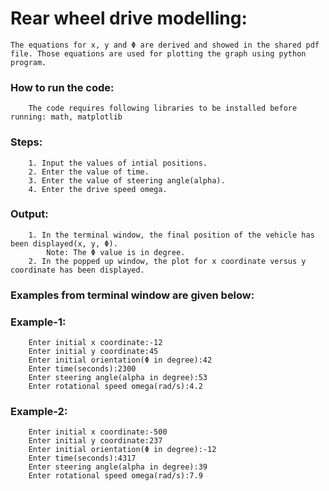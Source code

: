 # Rear wheel drive modelling:

	The equations for x, y and Φ are derived and showed in the shared pdf file. Those equations are used for plotting the graph using python program.

###	How to run the code:
		The code requires following libraries to be installed before running: math, matplotlib

###	Steps:
		1. Input the values of intial positions.
		2. Enter the value of time.
		3. Enter the value of steering angle(alpha).
		4. Enter the drive speed omega.

###	Output:
		1. In the terminal window, the final position of the vehicle has been displayed(x, y, Φ).
			Note: The Φ value is in degree.
		2. In the popped up window, the plot for x coordinate versus y coordinate has been displayed.

###	Examples from terminal window are given below:

###	Example-1:
		Enter initial x coordinate:-12
		Enter initial y coordinate:45
		Enter initial orientation(Φ in degree):42
		Enter time(seconds):2300
		Enter steering angle(alpha in degree):53
		Enter rotational speed omega(rad/s):4.2

###	Example-2:
		Enter initial x coordinate:-500
		Enter initial y coordinate:237
		Enter initial orientation(Φ in degree):-12
		Enter time(seconds):4317
		Enter steering angle(alpha in degree):39
		Enter rotational speed omega(rad/s):7.9
